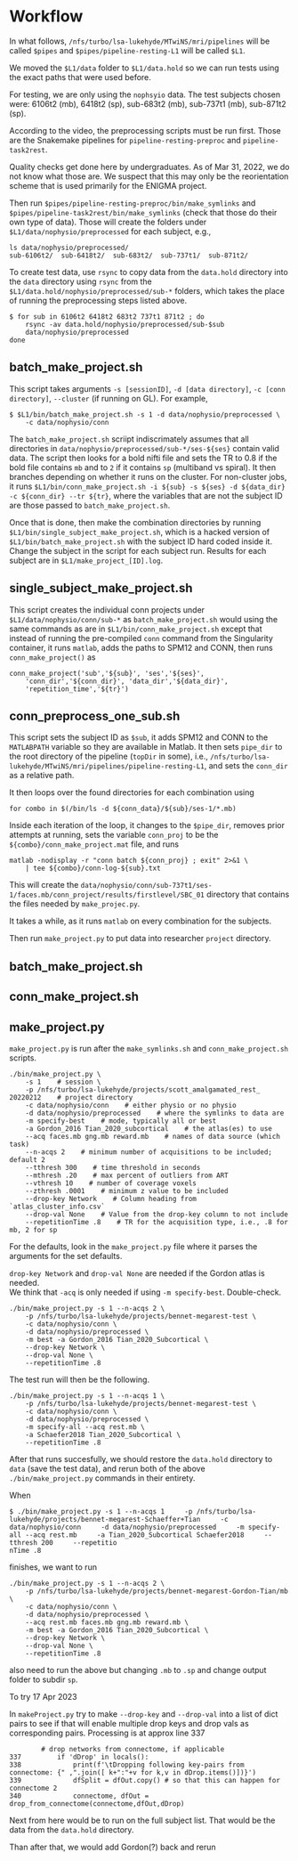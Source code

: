 # Workflow

In what follows, `/nfs/turbo/lsa-lukehyde/MTwiNS/mri/pipelines` will be
called `$pipes` and `$pipes/pipeline-resting-L1` will be called `$L1`.

We moved the `$L1/data` folder to `$L1/data.hold` so we can run tests
using the exact paths that were used before.

For testing, we are only using the `nophsyio` data.  The test subjects
chosen were: 6106t2 (mb), 6418t2 (sp), sub-683t2 (mb), sub-737t1 (mb),
sub-871t2 (sp).

According to the video, the preprocessing scripts must be run first.
Those are the Snakemake pipelines for `pipeline-resting-preproc` and
`pipeline-task2rest`.

Quality checks get done here by undergraduates.  As of Mar 31, 2022,
we do not know what those are.  We suspect that this may only be the
reorientation scheme that is used primarily for the ENIGMA project.

Then run `$pipes/pipeline-resting-preproc/bin/make_symlinks` and
`$pipes/pipeline-task2rest/bin/make_symlinks` (check that those
do their own type of data).  Those will create the folders under
`$L1/data/nophysio/preprocessed` for each subject, e.g.,

```
ls data/nophysio/preprocessed/
sub-6106t2/  sub-6418t2/  sub-683t2/  sub-737t1/  sub-871t2/
```

To create test data, use `rsync` to copy data from the `data.hold`
directory into the `data` directory using `rsync` from the
`$L1/data.hold/nophysio/preprocessed/sub-*` folders, which takes the place
of running the preprocessing steps listed above.

```
$ for sub in 6106t2 6418t2 683t2 737t1 871t2 ; do
    rsync -av data.hold/nophysio/preprocessed/sub-$sub
    data/nophysio/preprocessed
done
```

## batch_make_project.sh

This script takes arguments `-s [sessionID]`, `-d [data directory]`,
`-c [conn directory]`, `--cluster` (if running on GL).  For example,

```
$ $L1/bin/batch_make_project.sh -s 1 -d data/nophysio/preprocessed \
    -c data/nophysio/conn
```

The `batch_make_project.sh` scriipt indiscrimately assumes that all
directories in `data/nophysio/preprocessed/sub-*/ses-${ses}` contain valid
data.  The script then looks for a bold nifti file and sets the TR to 0.8
if the bold file contains `mb` and to `2` if it contains `sp` (multiband
vs spiral).  It then branches depending on whether it runs on the cluster.
For non-cluster jobs, it runs `$L1/bin/conn_make_project.sh -i ${sub}
-s ${ses} -d ${data_dir} -c ${conn_dir} --tr ${tr}`, where the variables
that are not the subject ID are those passed to  `batch_make_project.sh`.

Once that is done, then make the combination directories by running
`$L1/bin/single_subject_make_project.sh`, which is a hacked version of
`$L1/bin/batch_make_project.sh` with the subject ID hard coded inside it.
Change the subject in the script for each subject run.  Results for
each subject are in `$L1/make_project_[ID].log`.

## single_subject_make_project.sh

This script creates the individual conn projects under
`$L1/data/nophysio/conn/sub-*` as `batch_make_project.sh` would
using the same commands as are in `$L1/bin/conn_make_project.sh`
except that instead of running the pre-compiled `conn` command
from the Singularity container, it runs `matlab`, adds the paths
to SPM12 and CONN, then runs `conn_make_project()` as

```
conn_make_project('sub','${sub}', 'ses','${ses}',
    'conn_dir','${conn_dir}', 'data_dir','${data_dir}',
    'repetition_time','${tr}')
```

## conn_preprocess_one_sub.sh

This script sets the subject ID as `$sub`, it adds SPM12 and CONN to the
`MATLABPATH` variable so they are available in Matlab.  It then sets
`pipe_dir` to the root directory of the pipeline (`topDir` in some), i.e.,
`/nfs/turbo/lsa-lukehyde/MTwiNS/mri/pipelines/pipeline-resting-L1`, and
sets the `conn_dir` as a relative path.

It then loops over the found directories for each combination using

```
for combo in $(/bin/ls -d ${conn_data}/${sub}/ses-1/*.mb)
```

Inside each iteration of the loop, it changes to the `$pipe_dir`, removes
prior attempts at running, sets the variable `conn_proj` to be the
`${combo}/conn_make_project.mat` file, and runs

```
matlab -nodisplay -r "conn batch ${conn_proj} ; exit" 2>&1 \
    | tee ${combo}/conn-log-${sub}.txt
```

This will create the
`data/nophysio/conn/sub-737t1/ses-1/faces.mb/conn_project/results/firstlevel/SBC_01` directory that contains the files needed by `make_projec.py`.

It takes a while, as it runs `matlab` on every combination for the subjects.


Then run `make_project.py` to put data into researcher `project` directory.

## batch_make_project.sh



## conn_make_project.sh


## make_project.py

`make_project.py` is run after the `make_symlinks.sh` and
`conn_make_project.sh` scripts.

```
./bin/make_project.py \
    -s 1    # session \
    -p /nfs/turbo/lsa-lukehyde/projects/scott_amalgamated_rest_ 20220212    # project directory
    -c data/nophysio/conn    # either physio or no physio
    -d data/nophysio/preprocessed    # where the symlinks to data are
    -m specify-best    # mode, typically all or best
    -a Gordon_2016 Tian_2020_subcortical    # the atlas(es) to use
    --acq faces.mb gng.mb reward.mb    # names of data source (which task)
    --n-acqs 2    # minimum number of acquisitions to be included; default 2
    --tthresh 300    # time threshold in seconds
    --mthresh .20    # max percent of outliers from ART
    --vthresh 10    # number of coverage voxels
    --zthresh .0001    # minimum z value to be included
    --drop-key Network    # Column heading from `atlas_cluster_info.csv`
    --drop-val None    # Value from the drop-key column to not include
    --repetitionTime .8    # TR for the acquisition type, i.e., .8 for mb, 2 for sp
```

For the defaults, look in the `make_project.py` file where it parses the
arguments for the set defaults.


`drop-key Network` and `drop-val None` are needed if the Gordon atlas is needed.  
We think that `-acq` is only needed if using `-m specify-best`.
Double-check.

```
./bin/make_project.py -s 1 --n-acqs 2 \
    -p /nfs/turbo/lsa-lukehyde/projects/bennet-megarest-test \
    -c data/nophysio/conn \
    -d data/nophysio/preprocessed \
    -m best -a Gordon_2016 Tian_2020_Subcortical \
    --drop-key Network \
    --drop-val None \
    --repetitionTime .8
```


The test run will then be the following.

```
./bin/make_project.py -s 1 --n-acqs 1 \
    -p /nfs/turbo/lsa-lukehyde/projects/bennet-megarest-test \
    -c data/nophysio/conn \
    -d data/nophysio/preprocessed \
    -m specify-all --acq rest.mb \
    -a Schaefer2018 Tian_2020_Subcortical \
    --repetitionTime .8
```

After that runs succesfully, we should restore the `data.hold`
directory to `data` (save the test data), and rerun both of the above
`./bin/make_project.py` commands
in their entirety.

When 

```
$ ./bin/make_project.py -s 1 --n-acqs 1     -p /nfs/turbo/lsa-lukehyde/projects/bennet-megarest-Schaeffer+Tian     -c data/nophysio/conn     -d data/nophysio/preprocessed     -m specify-all --acq rest.mb     -a Tian_2020_Subcortical Schaefer2018     --tthresh 200     --repetitio
nTime .8
```

finishes, we want to run

```
./bin/make_project.py -s 1 --n-acqs 2 \
    -p /nfs/turbo/lsa-lukehyde/projects/bennet-megarest-Gordon-Tian/mb \
    -c data/nophysio/conn \
    -d data/nophysio/preprocessed \
    --acq rest.mb faces.mb gng.mb reward.mb \
    -m best -a Gordon_2016 Tian_2020_Subcortical \
    --drop-key Network \
    --drop-val None \
    --repetitionTime .8
```

also need to run the above but changing `.mb` to `.sp` and change output folder to subdir `sp`.


To try 17 Apr 2023

In `makeProject.py` try to make `--drop-key` and `--drop-val` into a list of
dict pairs to see if that will enable multiple drop keys and drop vals as 
corresponding pairs.  Processing is at approx line 337

```
        # drop networks from connectome, if applicable
337         if 'dDrop' in locals():
338             print(f'\tDropping following key-pairs from connectome: {" ,".join([ k+":"+v for k,v in dDrop.items()])}')
339             dfSplit = dfOut.copy() # so that this can happen for connectome 2
340             connectome, dfOut = drop_from_connectome(connectome,dfOut,dDrop)
```

Next from here would be to run on the full subject list.  That would be the data
from the `data.hold` directory.

Than after that, we would add Gordon(?) back and rerun
